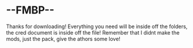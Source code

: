 # --FMBP--
Thanks for downloading! Everything you need will be inside off the folders, the cred document is inside off the file! Remember that I didnt make the mods, just the pack, give the athors some love!
